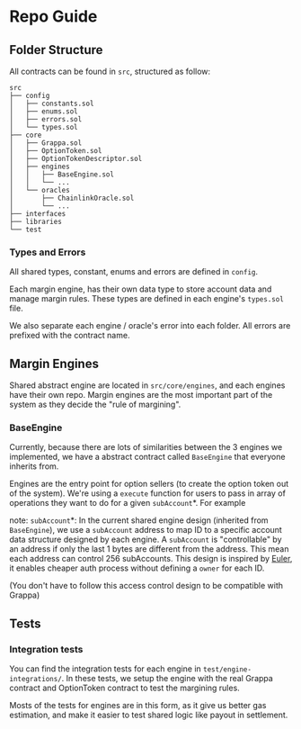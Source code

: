 # Repo Guide

## Folder Structure

All contracts can be found in `src`, structured as follow:

```
src
├── config
│   ├── constants.sol
│   ├── enums.sol
│   ├── errors.sol
│   └── types.sol
├── core
│   ├── Grappa.sol
│   ├── OptionToken.sol
│   ├── OptionTokenDescriptor.sol
│   ├── engines
│   │   ├── BaseEngine.sol
│   │   └── ...
│   └── oracles
│       ├── ChainlinkOracle.sol
│       └── ...
├── interfaces
├── libraries
└── test
```

### Types and Errors

All shared types, constant, enums and errors are defined in `config`. 

Each margin engine, has their own data type to store account data and manage margin rules. These types are defined in each engine's `types.sol` file.

We also separate each engine / oracle's error into each folder. All errors are prefixed with the contract name.

## Margin Engines

Shared abstract engine are located in `src/core/engines`, and each engines have their own repo. Margin engines are the most important part of the system as they decide the "rule of margining".

### BaseEngine

Currently, because there are lots of similarities between the 3 engines we implemented, we have a abstract contract called `BaseEngine` that everyone inherits from.

Engines are the entry point for option sellers (to create the option token out of the system). We're using a `execute` function for users to pass in array of operations they want to do for a given `subAccount`*. For example

note: `subAccount`*: In the current shared engine design (inherited from `BaseEngine`), we use a `subAccount` address to map ID to a specific account data structure designed by each engine. A `subAccount` is "controllable" by an address if only the last 1 bytes are different from the address. This mean each address can control 256 subAccounts. This design is inspired by [Euler](https://github.com/euler-xyz/euler-contracts/blob/cd3036e0087280365819f99ad531141894d0b7ee/contracts/BaseLogic.sol#L24), it enables cheaper auth process without defining a `owner` for each ID.

(You don't have to follow this access control design to be compatible with Grappa)

## Tests

### Integration tests

You can find the integration tests for each engine in `test/engine-integrations/`. In these tests, we setup the engine with the real Grappa contract and OptionToken contract to test the margining rules.

Mosts of the tests for engines are in this form, as it give us better gas estimation, and make it easier to test shared logic like payout in settlement.